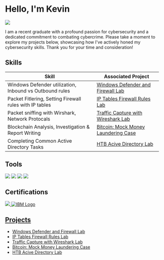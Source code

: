 # Hello, I'm Kevin
<a href=https://www.linkedin.com/in/kevin-quintana-35b089209/><img src="https://img.shields.io/badge/-LinkedIn-0072b1?&style=for-the-badge&logo=linkedin&logoColor=white" /></a>

I am a recent graduate with a profound passion for cybersecurity and a dedicated commitment to combating cybercrime. Please take a moment to explore my projects below, showcasing how I've actively honed my cybersecurity skills. Thank you for your time and consideration!

## Skills

| Skill                                         | Associated Project         |
|-----------------------------------------------|----------------------------|
| Windows Defender utilization, Inbound vs Outbound rules    | <a href="https://github.com/OGkevq/Windows-Defender-Firewall-Lab/tree/main">Windows Defender and Firewall Lab</a>|
| Packet Fitlering, Setting Firewall rules with IP tables | <a href="https://github.com/OGkevq/IPTables_Firewall-Rules_Lab/tree/main">IP Tables Firewall Rules Lab</a>|
| Packet sniffing with Wirshark, Network Protocals        | <a href="https://github.com/OGkevq/Traffic-Capture-with-Wireshark/tree/main">Traffic Capture with Wireshark Lab|
| Blockchain Analysis, Investigation & Report Writing      | <a href="https://github.com/OGkevq/Bitcoin-Mock-Money-Laundering-Case/tree/main"> Bitcoin: Mock Money Laundering Case</a>|
| Completing Common Active Directory Tasks      | <a href="https://github.com/OGkevq/HTB-Active-Directory/blob/main/README.md"> HTB Acive Directory Lab|

## Tools
<div>
    <img src="https://img.shields.io/badge/-Wireshark-1679A7?&style=for-the-badge&logo=Wireshark&logoColor=white" />
    <img src="https://img.shields.io/badge/-Microsoft_Windows_Defender-00A4EF?&style=for-the-badge&logo=Microsoft&logoColor=white" />
    <img src="https://img.shields.io/badge/-Splunk-000000?&style=for-the-badge&logo=Splunk&logoColor=white" />
    <img src="https://img.shields.io/badge/-Active_Directory-00A4EF?&style=for-the-badge&logo=Microsoft&logoColor=white" />  
    
</div>


## Certifications
<div>
<a href=https://www.credly.com/badges/527d0cac-4d3e-4f06-93ed-8acaf8389bdd/linked_in_profile><img src="https://img.shields.io/badge/-Security%2B-FF0000?&style=for-the-badge&logo=CompTIA&logoColor=white" />   
<a href=https://coursera.org/share/caf7e65fd9032046802f9c9169a00af7><img src="https://img.shields.io/badge/-IBM-006699?&style=for-the-badge&logo=IBM&logoColor=white" alt="IBM Logo">
</div>

## Projects
- <a href="https://github.com/OGkevq/Windows-Defender-Firewall-Lab/tree/main">Windows Defender and Firewall Lab</a>
- <a href="https://github.com/OGkevq/IPTables_Firewall-Rules_Lab/tree/main">IP Tables Firewall Rules Lab</a>
- <a href="https://github.com/OGkevq/Traffic-Capture-with-Wireshark/tree/main">Traffic Capture with Wireshark Lab
- <a href="https://github.com/OGkevq/Bitcoin-Mock-Money-Laundering-Case/tree/main"> Bitcoin: Mock Money Laundering Case</a>
- <a href="https://github.com/OGkevq/HTB-Active-Directory/blob/main/README.md"> HTB Acive Directory Lab
